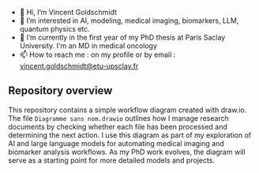 - 👋 Hi, I’m Vincent Goldschmidt
- 👀 I’m interested in AI, modeling, medical imaging, biomarkers, LLM, quantum physics etc.
- 🌱 I’m currently in the first year of my PhD thesis at Paris Saclay University. I'm an MD in medical oncology
- 📫 How to reach me : on my profile or by email : vincent.goldschmidt@etu-upsclay.fr

## Repository overview

This repository contains a simple workflow diagram created with draw.io. The file `Diagramme sans nom.drawio` outlines how I manage research documents by checking whether each file has been processed and determining the next action. I use this diagram as part of my exploration of AI and large language models for automating medical imaging and biomarker analysis workflows. As my PhD work evolves, the diagram will serve as a starting point for more detailed models and projects.
